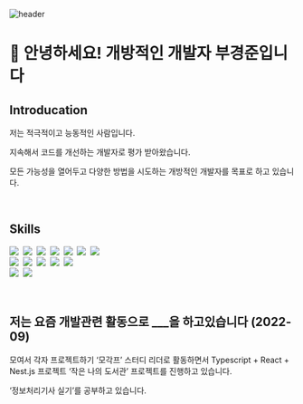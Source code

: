 ![header](https://capsule-render.vercel.app/api?type=slice&color=0:3090C7,100:82CAFF&fontColor=F5F5F5&animation=fadeIn&height=200&section=header&text=KyungJun%20Boo&fontSize=60&rotate=13&fontAlignY=30&fontAlign=70)

# 👋 안녕하세요! 개방적인 개발자 부경준입니다

## Introducation

저는 적극적이고 능동적인 사람입니다.

지속해서 코드를 개선하는 개발자로 평가 받아왔습니다.

모든 가능성을 열어두고 다양한 방법을 시도하는 개방적인 개발자를 목표로 하고 있습니다.

</br>

## Skills

<p align="left">
  <img src="https://img.shields.io/badge/C%23-239120?style=flat-square&logo=CSharp&logoColor=white"/></a>&nbsp 
  <img src="https://img.shields.io/badge/C++-00599C?style=flat-square&logo=C%2B%2B&logoColor=white"/></a>&nbsp 
  <img src="https://img.shields.io/badge/C-A8B9CC?style=flat-square&logo=C&logoColor=white"/></a>&nbsp 
  <img src="https://img.shields.io/badge/Javascript-ffb13b?style=flat-square&logo=javascript&logoColor=white"/></a>&nbsp 
  <img src="https://img.shields.io/badge/Tavascript-3178C6?style=flat-square&logo=typescript&logoColor=white"/></a>&nbsp
  <img src="https://img.shields.io/badge/html5-E34F26?style=flat-square&logo=html5&logoColor=white"/></a>&nbsp
  <img src="https://img.shields.io/badge/css3-1572B6?style=flat-square&logo=css3&logoColor=white"/></a>&nbsp 
  </br>
  <img src="https://img.shields.io/badge/node.js-339933?style=flat-square&logo=node.js&logoColor=white"/></a>&nbsp
  <img src="https://img.shields.io/badge/mysql-4479A1?style=flat-square&logo=mysql&logoColor=white"/></a>&nbsp
  <img src="https://img.shields.io/badge/socket.io-010101?style=flat-square&logo=socket.io&logoColor=white"/></a>&nbsp
  <img src="https://img.shields.io/badge/react-61DAFB?style=flat-square&logo=react&logoColor=black"/></a>&nbsp
  <img src="https://img.shields.io/badge/vue.js-4FC08D?style=flat-square&logo=vue.js&logoColor=black"/></a>&nbsp  
  </br>
  <img src="https://img.shields.io/badge/unity-FFFFFF?style=flat-square&logo=unity&logoColor=black"/></a>&nbsp
  <img src="https://img.shields.io/badge/git-F05032?style=flat-square&logo=git&logoColor=white"/></a>&nbsp
</p>

</br>

## 저는 요즘 개발관련 활동으로 ___을 하고있습니다 (2022-09)

모여서 각자 프로젝트하기 ‘모각프’ 스터디 리더로 활동하면서 Typescript + React + Nest.js 프로젝트 ‘작은 나의 도서관’ 프로젝트를 진행하고 있습니다.

‘정보처리기사 실기’를 공부하고 있습니다.
